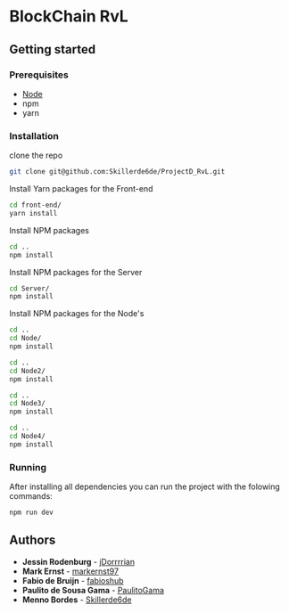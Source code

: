 # BlockChain RvL

## Getting started

### Prerequisites

- [Node](https://nodejs.org/en/download/)
- npm
- yarn

### Installation

clone the repo

```bash
git clone git@github.com:Skillerde6de/ProjectD_RvL.git
```

Install Yarn packages for the Front-end

```bash
cd front-end/
yarn install
```

Install NPM packages

```bash
cd .. 
npm install
```

Install NPM packages for the Server

```bash
cd Server/
npm install
```

Install NPM packages for the Node's

```bash
cd ..
cd Node/
npm install

cd ..
cd Node2/
npm install

cd ..
cd Node3/
npm install

cd ..
cd Node4/
npm install
```

### Running

After installing all dependencies you can run the project with the folowing commands:

```bash
npm run dev
```

## Authors

- **Jessin Rodenburg** - [jDorrrrian](https://github.com/jDorrrrian)
- **Mark Ernst** - [markernst97](https://github.com/markernst97)
- **Fabio de Bruijn** - [fabioshub](https://github.com/fabioshub)
- **Paulito de Sousa Gama** - [PaulitoGama](https://github.com/PaulitoGama)
- **Menno Bordes** - [Skillerde6de](https://github.com/Skillerde6de)
